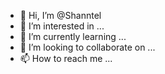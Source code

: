 - 👋 Hi, I’m @Shanntel
- 👀 I’m interested in ...
- 🌱 I’m currently learning ...
- 💞️ I’m looking to collaborate on ...
- 📫 How to reach me ...

<!---
Shanntel/Shanntel is a ✨ special ✨ repository because its `README.md` (this file) appears on your GitHub profile.
You can click the Preview link to take a look at your changes.
--->
